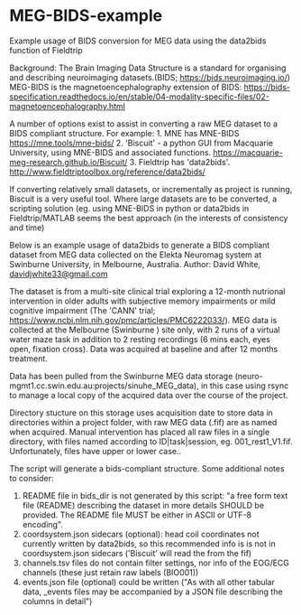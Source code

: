 # MEG-BIDS-example
 Example usage of BIDS conversion for MEG data using the data2bids function of Fieldtrip


Background: The Brain Imaging Data Structure is a standard for organising
and describing neuroimaging datasets.(BIDS;
https://bids.neuroimaging.io/) MEG-BIDS is the magnetoencephalography
extension of BIDS:
https://bids-specification.readthedocs.io/en/stable/04-modality-specific-files/02-magnetoencephalography.html

A number of options exist to assist in converting a raw MEG dataset to a
BIDS compliant structure. For example: 1. MNE has MNE-BIDS
https://mne.tools/mne-bids/ 2. 'Biscuit' - a python GUI from Macquarie
University, using MNE-BIDS and associated functions.
https://macquarie-meg-research.github.io/Biscuit/ 3. Fieldtrip has
'data2bids'. http://www.fieldtriptoolbox.org/reference/data2bids/

If converting relatively small datasets, or incrementally as project is
running, Biscuit is a very useful tool. Where large datasets are to be
converted, a scripting solution (eg. using MNE-BIDS in python or
data2bids in Fieldtrip/MATLAB seems the best approach (in the interests
of consistency and time)

Below is an example usage of data2bids to generate a BIDS compliant
dataset from MEG data collected on the Elekta Neuromag system at
Swinburne University, in Melbourne, Australia. Author: David White,
davidjwhite33@gmail.com

The dataset is from a multi-site clinical trial exploring a 12-month
nutrional intervention in older adults with subjective memory impairments
or mild cognitive impairment (The 'CANN' trial;
https://www.ncbi.nlm.nih.gov/pmc/articles/PMC6222033/). MEG data is
collected at the Melbourne (Swinburne ) site only, with 2 runs of a
virtual water maze task in addition to 2 resting recordings (6 mins each,
eyes open, fixation cross). Data was acquired at baseline and after 12
months treatment.

Data has been pulled from the Swinburne MEG data storage
(neuro-mgmt1.cc.swin.edu.au:projects/sinuhe_MEG_data), in this case using
rsync to manage a local copy of the acquired data over the course of the
project.

Directory stucture on this storage uses acquisition date to store data in
directories within a project folder, with raw MEG data (.fif) are as
named when acquired. Manual intervention has placed all raw files in a
single directory, with files named according to ID|task|session, eg.
001_rest1_V1.fif. Unfortunately, files have upper or lower case..

The script will generate a bids-compliant structure.
Some additional notes to consider: 
1. README file in bids_dir is not generated by this
script: "a free form text file (README) describing the dataset in more
details SHOULD be provided. The README file MUST be either in ASCII or
UTF-8 encoding". 
2. coordsystem.json sidecars (optional): head coil
coordinates not currently written by data2bids, so this recommended info is
is not in coordsystem.json sidecars ('Biscuit' will read the from the
fif) 
3. channels.tsv files do not contain filter settings, nor info of
the EOG/ECG channels (these just retain raw labels (BIO001))
4. events.json file (optional) could be written ("As with all
other tabular data, _events files may be accompanied by a JSON file
describing the columns in detail")